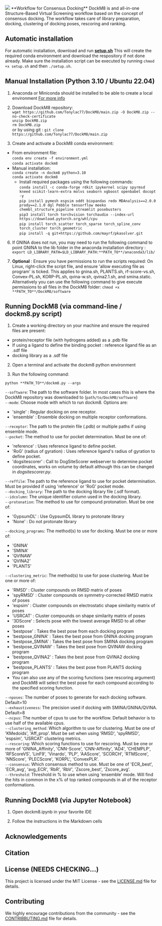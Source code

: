 
<img src="https://gitlab.com/Tonylac77/DockM8/blob/main/media/DockM8_white_horizontal.png">
**Workflow for Consensus Docking**  
DockM8 is and all-in-one Structure-Based Virtual Screening workflow based on the concept of consensus docking. The workflow takes care of library preparation, docking, clustering of docking poses, rescoring and ranking.

## Automatic installation

For automatic installation, download and run [**setup.sh**](LINK_TO_SETUP.SH_DOWNLOAD) This will create the required conda environment and download the respository if not done already. Make sure the installation script can be executed by running `chmod +x setup.sh` and then `./setup.sh`.

## Manual Installation (Python 3.10 / Ubuntu 22.04)

1. Anaconda or Miniconda should be installed to be able to create a local environment [For more info](https://docs.anaconda.com/anaconda/install/index.html)

2. Download DockM8 repository:  
`wget https://github.com/Tonylac77/DockM8/main.zip -O DockM8.zip --no-check-certificate`  
`unzip DockM8.zip`  
`rm DockM8.zip`  
or by using git : `git clone https://github.com/Tonylac77/DockM8/main.zip`  

3. Create and activate a DockM8 conda environment:  
  - From environment file:  
      `conda env create -f environment.yml`  
      `conda activate dockm8`
  - Manual installation:  
      `conda create -n dockm8 python=3.10`  
      `conda activate dockm8`  
    - Install required packages using the following commands:  
    `conda install -c conda-forge rdkit ipykernel scipy spyrmsd kneed scikit-learn-extra molvs seaborn xgboost openbabel docopt -y`  
    `pip install pymesh espsim oddt biopandas redo MDAnalysis==2.0.0 prody==2.1.0 dgl Pebble tensorflow meeko chembl_structure_pipeline streamlit posebusters`  
    `pip3 install torch torchvision torchaudio --index-url https://download.pytorch.org/whl/cpu`  
    `pip install torch_scatter torch_sparse torch_spline_conv torch_cluster torch_geometric`  
    `pip install -q git+https://github.com/mayrf/pkasolver.git`  

6. If GNINA does not run, you may need to run the following command to point GNINA to the lib folder in the anaconda installation directory : `export LD_LIBRARY_PATH=$LD_LIBRARY_PATH:**PATH_TO**/anaconda3/lib/`  

5. **Optional** : Ensure you have permissions to run the scripts required:
On Linux, right-click the script file, and ensure 'allow executing file as program' is ticked. This applies to gnina.sh, PLANTS.sh, rf-score-vs.sh, Convex-PL.sh, KORP-PL.sh, qvina-w.sh, qvina2.1.sh, and smina.static.  Alternatively you can use the following command to give execute permissions to all files in the DockM8 folder: `chmod +x **PATH_TO**/DockM8/software`

## Running DockM8 (via command-line / dockm8.py script)

1. Create a working directory on your machine and ensure the required files are present:
- protein/receptor file (with hydrogens added) as a .pdb file
- If using a ligand to define the binding pocket : reference ligand file as an .sdf file
- docking library as a .sdf file

2. Open a terminal and activate the dockm8 python environment

3. Run the following command:

`python **PATH_TO**/dockm8.py --args`  

`--software`: The path to the software folder. In most cases this is where the DockM8 repository was downloaded to (`path/to/DockM8/software`)  
`--mode`: Choose mode with which to run dockm8. Options are:
  - 'single' : Regular docking on one receptor.
  - 'ensemble' : Ensemble docking on multiple receptor conformations.  

`--receptor`: The path to the protein file (.pdb) or multiple paths if using ensemble mode.  
`--pocket`: The method to use for pocket determination. Must be one of:
  - 'reference' : Uses reference ligand to define pocket.
  - 'RoG' (radius of gyration) : Uses reference ligand's radius of gyration to define pocket.  
  - 'dogsitescorer' :  Call to DogSiteScorer webserver to determine pocket coordinates, works on volume by default although this can be changed in *dogsitescorer.py*.  

`--reffile`: The path to the reference ligand to use for pocket determination. Must be provided if using 'reference' or 'RoG' pocket mode.  
`--docking_library`: The path to the docking library file (.sdf format).  
`--idcolumn`: The unique identifier column used in the docking library.  
`--protonation`: The method to use for compound protonation. Must be one of:
  - 'GypsumDL' : Use GypsumDL library to protonate library
  - 'None' : Do not protonate library  

`--docking_programs`: The method(s) to use for docking. Must be one or more of:
  - 'GNINA'
  - 'SMINA'
  - 'QVINAW'
  - 'QVINA2'
  - 'PLANTS'  

`--clustering_metric`: The method(s) to use for pose clustering. Must be one or more of:
  - 'RMSD' : Cluster compounds on RMSD matrix of poses
  - 'spyRMSD' : Cluster compounds on symmetry-corrected RMSD matrix of poses
  - 'espsim' : Cluster compounds on electrostatic shape similarity matrix of poses
  - 'USRCAT' : Cluster compounds on shape similarity matrix of poses
  - '3DScore' : Selects pose with the lowest average RMSD to all other poses
  - 'bestpose' : Takes the best pose from each docking program
  - 'bestpose_GNINA' : Takes the best pose from GNINA docking program
  - 'bestpose_SMINA' : Takes the best pose from SMINA docking program
  - 'bestpose_QVINAW' : Takes the best pose from QVINAW docking program
  - 'bestpose_QVINA2' : Takes the best pose from QVINA2 docking program
  - 'bestpose_PLANTS' : Takes the best pose from PLANTS docking program  
  - You can also use any of the scoring functions (see rescoring argument) and DockM8 will select the best pose for each compound according to the specified scoring function.

`--nposes`: The number of poses to generate for each docking software. Default=10  
`--exhaustiveness`: The precision used if docking with SMINA/GNINA/QVINA. Default=8  
`--ncpus`: The number of cpus to use for the workflow. Default behavior is to use half of the available cpus.  
`--clustering_method`: Which algorithm to use for clustering. Must be one of 'KMedoids', 'Aff_prop'. Must be set when using 'RMSD', 'spyRMSD', 'espsim', 'USRCAT' clustering metrics.  
`--rescoring`: Which scoring functions to use for rescoring. Must be one or more of 'GNINA_Affinity', 'CNN-Score', 'CNN-Affinity', 'AD4', 'CHEMPLP', 'RFScoreVS', 'LinF9', 'Vinardo', 'PLP', 'AAScore', 'SCORCH', 'RTMScore', 'NNScore', 'PLECScore', 'KORPL', 'ConvexPLR'.  
`--consensus`: Which consensus method to use. Must be one of 'ECR_best', 'ECR_avg', 'avg_ECR', 'RbR', 'RbV', 'Zscore_best', 'Zscore_avg'.  
`--threshold`: Threshold in % to use when using 'ensemble' mode. Will find the hits in common in the x% of top ranked compounds in all of the receptor conformations.

## Running DockM8 (via Jupyter Notebook)

1. Open dockm8.ipynb in your favorite IDE

2. Follow the instructions in the Markdown cells

## Acknowledgements

## Citation

## License (NEEDS CHECKING...)

This project is licensed under the MIT License - see the [LICENSE.md](https://gitlab.com/Tonylac77/DockM8/-/blob/main/LICENSE) file for details.

## Contributing

We highly encourage contributions from the community - see the [CONTRIBBUTING.md](https://gitlab.com/Tonylac77/DockM8/-/blob/main/CONTRIBUTING.md) file for details.

